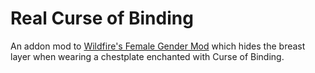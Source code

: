 # Real Curse of Binding

An addon mod to [Wildfire's Female Gender Mod] which hides the breast layer when wearing a chestplate enchanted
with Curse of Binding.

[Wildfire's Female Gender Mod]: https://modrinth.com/mod/female-gender
